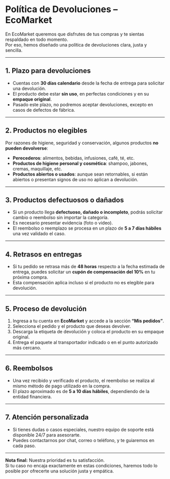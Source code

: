 # Política de Devoluciones – EcoMarket

En EcoMarket queremos que disfrutes de tus compras y te sientas respaldado en todo momento.  
Por eso, hemos diseñado una política de devoluciones clara, justa y sencilla.  

---

## 1. Plazo para devoluciones
- Cuentas con **30 días calendario** desde la fecha de entrega para solicitar una devolución.
- El producto debe estar **sin uso**, en perfectas condiciones y en su **empaque original**.
- Pasado este plazo, no podremos aceptar devoluciones, excepto en casos de defectos de fábrica.

---

## 2. Productos no elegibles
Por razones de higiene, seguridad y conservación, algunos productos **no pueden devolverse**:
- **Perecederos**: alimentos, bebidas, infusiones, café, té, etc.  
- **Productos de higiene personal y cosmética**: shampoo, jabones, cremas, maquillaje, etc.  
- **Productos abiertos o usados**: aunque sean retornables, si están abiertos o presentan signos de uso no aplican a devolución.  

---

## 3. Productos defectuosos o dañados
- Si un producto llega **defectuoso, dañado o incompleto**, podrás solicitar cambio o reembolso sin importar la categoría.  
- Es necesario presentar evidencia (foto o video).  
- El reembolso o reemplazo se procesa en un plazo de **5 a 7 días hábiles** una vez validado el caso.  

---

## 4. Retrasos en entregas
- Si tu pedido se retrasa más de **48 horas** respecto a la fecha estimada de entrega, puedes solicitar un **cupón de compensación del 10%** en tu próxima compra.  
- Esta compensación aplica incluso si el producto no es elegible para devolución.  

---

## 5. Proceso de devolución
1. Ingresa a tu cuenta en **EcoMarket** y accede a la sección **“Mis pedidos”**.  
2. Selecciona el pedido y el producto que deseas devolver.  
3. Descarga la etiqueta de devolución y coloca el producto en su empaque original.  
4. Entrega el paquete al transportador indicado o en el punto autorizado más cercano.  

---

## 6. Reembolsos
- Una vez recibido y verificado el producto, el reembolso se realiza al mismo método de pago utilizado en la compra.  
- El plazo aproximado es de **5 a 10 días hábiles**, dependiendo de la entidad financiera.  

---

## 7. Atención personalizada
- Si tienes dudas o casos especiales, nuestro equipo de soporte está disponible 24/7 para asesorarte.  
- Puedes contactarnos por chat, correo o teléfono, y te guiaremos en cada paso.  

---

**Nota final:** Nuestra prioridad es tu satisfacción.  
Si tu caso no encaja exactamente en estas condiciones, haremos todo lo posible por ofrecerte una solución justa y empática.  
